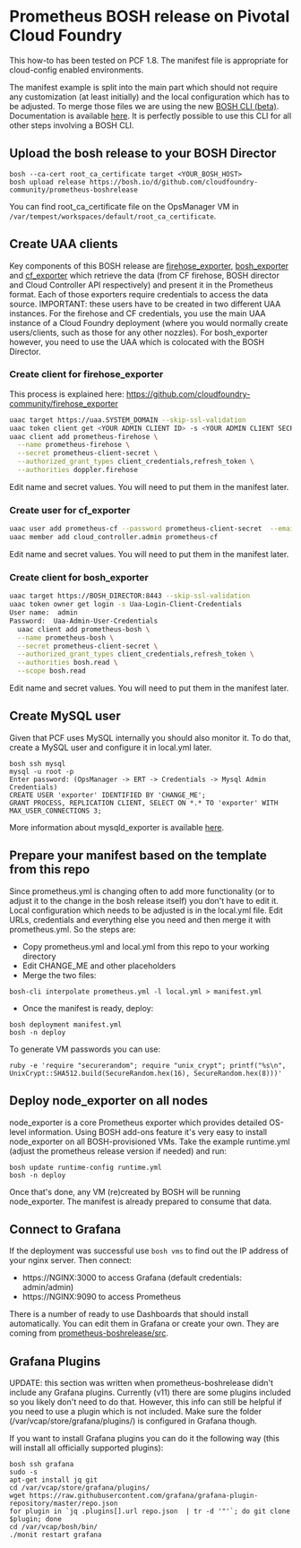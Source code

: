 # Prometheus BOSH release on Pivotal Cloud Foundry

This how-to has been tested on PCF 1.8. The manifest file is appropriate for cloud-config enabled environments.

The manifest example is split into the main part which should not require any customization (at least initially) and the local configuration which has to be adjusted. To merge those files we are using the new [BOSH CLI (beta)](https://github.com/cloudfoundry/bosh-cli). Documentation is available [here](http://bosh.io/docs/cli-v2.html). It is perfectly possible to use this CLI for all other steps involving a BOSH CLI.

## Upload the bosh release to your BOSH Director

```
bosh --ca-cert root_ca_certificate target <YOUR_BOSH_HOST>
bosh upload release https://bosh.io/d/github.com/cloudfoundry-community/prometheus-boshrelease
```
You can find root_ca_certificate file on the OpsManager VM in ```/var/tempest/workspaces/default/root_ca_certificate```.

## Create UAA clients
Key components of this BOSH release are [firehose_exporter](https://github.com/cloudfoundry-community/firehose_exporter),  [bosh_exporter](https://github.com/cloudfoundry-community/bosh_exporter) and [cf_exporter](https://github.com/cloudfoundry-community/cf_exporter/) which retrieve the data (from CF firehose, BOSH director and Cloud Controller API respectively) and present it in the Prometheus format. Each of those exporters require credentials to access the data source. IMPORTANT: these users have to be created in two different UAA instances. For the firehose and CF credentials, you use the main UAA instance of a Cloud Foundry deployment (where you would normally create users/clients, such as those for any other nozzles). For bosh_exporter however, you need to use the UAA which is colocated with the BOSH Director.

### Create client for firehose_exporter
This process is explained here: https://github.com/cloudfoundry-community/firehose_exporter
```bash
uaac target https://uaa.SYSTEM_DOMAIN --skip-ssl-validation
uaac token client get <YOUR ADMIN CLIENT ID> -s <YOUR ADMIN CLIENT SECRET>
uaac client add prometheus-firehose \
  --name prometheus-firehose \
  --secret prometheus-client-secret \
  --authorized_grant_types client_credentials,refresh_token \
  --authorities doppler.firehose
```
Edit name and secret values. You will need to put them in the manifest later.


### Create user for cf_exporter
```bash
uaac user add prometheus-cf --password prometheus-client-secret  --emails prometheus-cf
uaac member add cloud_controller.admin prometheus-cf
```
Edit name and secret values. You will need to put them in the manifest later.

### Create client for bosh_exporter
```bash
uaac target https://BOSH_DIRECTOR:8443 --skip-ssl-validation
uaac token owner get login -s Uaa-Login-Client-Credentials
User name:  admin
Password:  Uaa-Admin-User-Credentials
  uaac client add prometheus-bosh \
  --name prometheus-bosh \
  --secret prometheus-client-secret \
  --authorized_grant_types client_credentials,refresh_token \
  --authorities bosh.read \
  --scope bosh.read
```
Edit name and secret values. You will need to put them in the manifest later.

## Create MySQL user
Given that PCF uses MySQL internally you should also monitor it. To do that, create a MySQL user and configure it in local.yml later.
```
bosh ssh mysql
mysql -u root -p
Enter password: (OpsManager -> ERT -> Credentials -> Mysql Admin Credentials)
CREATE USER 'exporter' IDENTIFIED BY 'CHANGE_ME';
GRANT PROCESS, REPLICATION CLIENT, SELECT ON *.* TO 'exporter' WITH MAX_USER_CONNECTIONS 3;
```
More information about mysqld_exporter is available [here](https://github.com/prometheus/mysqld_exporter).

## Prepare your manifest based on the template from this repo
Since prometheus.yml is changing often to add more functionality (or to adjust it to the change in the bosh release itself) you don't have to edit it. Local configuration which needs to be adjusted is in the local.yml file. Edit URLs, credentials and everything else you need and then merge it with prometheus.yml. So the steps are:

* Copy prometheus.yml and local.yml from this repo to your working directory
* Edit CHANGE_ME and other placeholders
* Merge the two files:
```
bosh-cli interpolate prometheus.yml -l local.yml > manifest.yml
```
* Once the manifest is ready, deploy:
```
bosh deployment manifest.yml
bosh -n deploy
```
To generate VM passwords you can use:
```
ruby -e 'require "securerandom"; require "unix_crypt"; printf("%s\n", UnixCrypt::SHA512.build(SecureRandom.hex(16), SecureRandom.hex(8)))'
```

## Deploy node_exporter on all nodes
node_exporter is a core Prometheus exporter which provides detailed OS-level information. Using BOSH add-ons feature it's very easy to install node_exporter on all BOSH-provisioned VMs. Take the example runtime.yml (adjust the prometheus release version if needed) and run:
```
bosh update runtime-config runtime.yml
bosh -n deploy
```
Once that's done, any VM (re)created by BOSH will be running node_exporter. The manifest is already prepared to consume that data.

## Connect to Grafana
If the deployment was successful use ```bosh vms``` to find out the IP address of your nginx server. Then connect:
* https://NGINX:3000 to access Grafana (default credentials: admin/admin)
* https://NGINX:9090 to access Prometheus

There is a number of ready to use Dashboards that should install automatically. You can edit them in Grafana or create your own. They are coming from [prometheus-boshrelease/src](https://github.com/cloudfoundry-community/prometheus-boshrelease/tree/master/src).

## Grafana Plugins
UPDATE: this section was written when prometheus-boshrelease didn't include any Grafana plugins. Currently (v11) there are some plugins included so you likely don't need to do that. However, this info can still be helpful if you need to use a plugin which is not included. Make sure the folder (/var/vcap/store/grafana/plugins/) is configured in Grafana though.

If you want to install Grafana plugins you can do it the following way (this will install all officially supported plugins):
```
bosh ssh grafana
sudo -s
apt-get install jq git
cd /var/vcap/store/grafana/plugins/
wget https://raw.githubusercontent.com/grafana/grafana-plugin-repository/master/repo.json
for plugin in `jq .plugins[].url repo.json  | tr -d '"'`; do git clone $plugin; done
cd /var/vcap/bosh/bin/
./monit restart grafana
```
